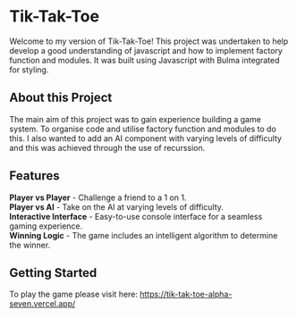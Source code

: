 # Tik-Tak-Toe
Welcome to my version of Tik-Tak-Toe! This project was undertaken to help develop a good understanding of javascript and how to implement factory function and modules. It was built using Javascript with Bulma integrated for styling.

## About this Project
The main aim of this project was to gain experience building a game system. To organise code and utilise factory function and modules to do this. I also wanted to add an AI component with varying levels of difficulty and this was achieved through the use of recurssion.

## Features
**Player vs Player** - Challenge a friend to a 1 on 1.  
**Player vs AI** - Take on the AI at varying levels of difficulty.  
**Interactive Interface** - Easy-to-use console interface for a seamless gaming experience.  
**Winning Logic** - The game includes an intelligent algorithm to determine the winner.  

## Getting Started
To play the game please visit here:
https://tik-tak-toe-alpha-seven.vercel.app/

